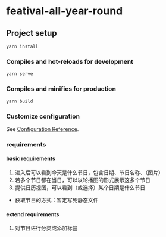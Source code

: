 # featival-all-year-round

## Project setup
```
yarn install
```

### Compiles and hot-reloads for development
```
yarn serve
```

### Compiles and minifies for production
```
yarn build
```

### Customize configuration
See [Configuration Reference](https://cli.vuejs.org/config/).

### requirements
#### basic requirements
1. 进入后可以看到今天是什么节日，包含日期、节日名称、（图片）
2. 若多个节日都在当日，可以以轮播图的形式展示这多个节日
3. 提供日历视图，可以看到（或选择）某个日期是什么节日

* 获取节日的方式：暂定写死静态文件
#### extend requirements
1. 对节日进行分类或添加标签